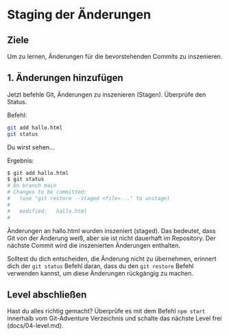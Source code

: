 # Staging der Änderungen

## Ziele
Um zu lernen, Änderungen für die bevorstehenden Commits zu inszenieren.

## 1. Änderungen hinzufügen
Jetzt befehle Git, Änderungen zu inszenieren (Stagen). Überprüfe den Status.

Befehl:  
```bash
git add hallo.html
git status
```

Du wirst sehen...

Ergebnis:  
```bash
$ git add hallo.html  
$ git status
# On branch main
# Changes to be committed:
#   (use "git restore --staged <file>..." to unstage)
#  
#   modified:   hallo.html
#
```

Änderungen an hallo.html wurden inszeniert (staged). Das bedeutet, dass Git von der Änderung weiß, aber sie ist nicht dauerhaft im Repository. Der nächste Commit wird die inszenierten Änderungen enthalten.

Solltest du dich entscheiden, die Änderung nicht zu übernehmen, erinnert dich der `git status` Befehl daran, dass du den `git restore` Befehl verwenden kannst, um diese Änderungen rückgängig zu machen.

## Level abschließen
Hast du alles richtig gemacht? Überprüfe es mit dem Befehl `npm start` innerhalb vom Git-Adventure Verzeichnis und schalte das nächste Level frei (docs/04-level.md).